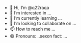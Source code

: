 - 👋 Hi, I’m @q22raqa
- 👀 I’m interested in ...
- 🌱 I’m currently learning ...
- 💞️ I’m looking to collaborate on ...
- 📫 How to reach me ...
- 😄 Pronouns: ..sexon fact: ...

<!---
q22raqa/q22raqa is a ✨ special ✨ repository because its `README.md` (this file) appears on your GitHub profile.
You can click the Preview link to take a look at your changes.
--->
